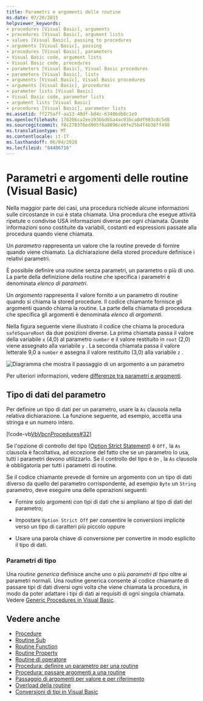 ```yaml
---
title: Parametri e argomenti delle routine
ms.date: 07/20/2015
helpviewer_keywords:
- procedures [Visual Basic], arguments
- procedures [Visual Basic], argument lists
- values [Visual Basic], passing to procedures
- arguments [Visual Basic], passing
- procedures [Visual Basic], parameters
- Visual Basic code, argument lists
- Visual Basic code, procedures
- parameters [Visual Basic], Visual Basic procedures
- parameters [Visual Basic], lists
- arguments [Visual Basic], Visual Basic procedures
- arguments [Visual Basic], procedures
- parameter lists [Visual Basic]
- Visual Basic code, parameter lists
- argument lists [Visual Basic]
- procedures [Visual Basic], parameter lists
ms.assetid: ff275aff-aa13-40df-bd4c-63486db8c1e9
ms.openlocfilehash: 178206ca2ee103bbdb5a4ac03bca0df903c8c5d8
ms.sourcegitcommit: f8c270376ed905f6a8896ce0fe25b4f4b38ff498
ms.translationtype: MT
ms.contentlocale: it-IT
ms.lasthandoff: 06/04/2020
ms.locfileid: "84406716"
---
```

# <a name="procedure-parameters-and-arguments-visual-basic"></a>Parametri e argomenti delle routine (Visual Basic)
Nella maggior parte dei casi, una procedura richiede alcune informazioni sulle circostanze in cui è stata chiamata. Una procedura che esegue attività ripetute o condivise USA informazioni diverse per ogni chiamata. Queste informazioni sono costituite da variabili, costanti ed espressioni passate alla procedura quando viene chiamata.  
  
 Un *parametro* rappresenta un valore che la routine prevede di fornire quando viene chiamato. La dichiarazione della stored procedure definisce i relativi parametri.  
  
 È possibile definire una routine senza parametri, un parametro o più di uno. La parte della definizione della routine che specifica i parametri è denominata *elenco di parametri*.  
  
 Un *argomento* rappresenta il valore fornito a un parametro di routine quando si chiama la stored procedure. Il codice chiamante fornisce gli argomenti quando chiama la routine. La parte della chiamata di procedura che specifica gli argomenti è denominata *elenco di argomenti*.  
  
 Nella figura seguente viene illustrato il codice che chiama la procedura `safeSquareRoot` da due posizioni diverse. La prima chiamata passa il valore della variabile `x` (4,0) al parametro `number` e il valore restituito in `root` (2,0) viene assegnato alla variabile `y` . La seconda chiamata passa il valore letterale 9,0 a `number` e assegna il valore restituito (3,0) alla variabile `z` .  
  
 ![Diagramma che mostra il passaggio di un argomento a un parametro](./media/procedure-parameters-and-arguments/pass-argument-parameter.gif)  
  
 Per ulteriori informazioni, vedere [differenze tra parametri e argomenti](./differences-between-parameters-and-arguments.md).  
  
## <a name="parameter-data-type"></a>Tipo di dati del parametro  
 Per definire un tipo di dati per un parametro, usare la `As` clausola nella relativa dichiarazione. La funzione seguente, ad esempio, accetta una stringa e un numero intero.  
  
 [!code-vb[VbVbcnProcedures#32](~/samples/snippets/visualbasic/VS_Snippets_VBCSharp/VbVbcnProcedures/VB/Class1.vb#32)]  
  
 Se l'opzione di controllo del tipo ([Option Strict Statement](../../../language-reference/statements/option-strict-statement.md)) è `Off,` la `As` clausola è facoltativa, ad eccezione del fatto che se un parametro lo usa, tutti i parametri devono utilizzarlo. Se il controllo del tipo è `On` , la `As` clausola è obbligatoria per tutti i parametri di routine.  
  
 Se il codice chiamante prevede di fornire un argomento con un tipo di dati diverso da quello del parametro corrispondente, ad esempio `Byte` un `String` parametro, deve eseguire una delle operazioni seguenti:  
  
- Fornire solo argomenti con tipi di dati che si ampliano al tipo di dati del parametro;  
  
- Impostare `Option Strict Off` per consentire le conversioni implicite verso un tipo di caratteri più piccolo oppure  
  
- Usare una parola chiave di conversione per convertire in modo esplicito il tipo di dati.  
  
### <a name="type-parameters"></a>Parametri di tipo  
 Una *routine generica* definisce anche uno o più *parametri di tipo* oltre ai parametri normali. Una routine generica consente al codice chiamante di passare tipi di dati diversi ogni volta che viene chiamata la procedura, in modo da poter adattare i tipi di dati ai requisiti di ogni singola chiamata. Vedere [Generic Procedures in Visual Basic](../data-types/generic-procedures.md).  
  
## <a name="see-also"></a>Vedere anche

- [Procedure](./index.md)
- [Routine Sub](./sub-procedures.md)
- [Routine Function](./function-procedures.md)
- [Routine Property](./property-procedures.md)
- [Routine di operatore](./operator-procedures.md)
- [Procedura: definire un parametro per una routine](./how-to-define-a-parameter-for-a-procedure.md)
- [Procedura: passare argomenti a una routine](./how-to-pass-arguments-to-a-procedure.md)
- [Passaggio di argomenti per valore e per riferimento](./passing-arguments-by-value-and-by-reference.md)
- [Overload della routine](./procedure-overloading.md)
- [Conversioni di tipi in Visual Basic](../data-types/type-conversions.md)
